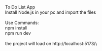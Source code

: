 To Do List App\
Install Node.js in your pc and import the files\
\
Use Commands:\
npm install\
npm run dev\
\
the project will load on http://localhost:5173/\ 

 
 

